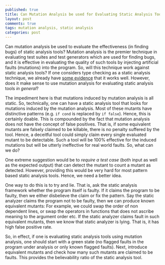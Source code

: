 ```yaml
---
published: true
title: Can Mutation Analysis be used for Evaluating Static Analysis Tools?
layout: post
comments: true
tags: mutation analysis, static analysis
categories: post
---
```


Can mutation analysis be used to evaluate the effectiveness (in finding bugs) of
static analysis tools?  Mutation analysis is the premier technique in evaluating
test suites and test generators which are used for finding bugs, and it is
effective in evaluating the quality of such tools by injecting artificial
faults (mutations) into the program.
So, will this technique work against static analysis tools? If one considers
type checking as a static analysis technique, we already have [some evidence](https://rahul.gopinath.org/publications/#gopinath2017how)
that it works well. However, does it make sense to use mutation analysis
for evaluating static analysis tools _in general_?

The impediment here is that mutations induced by mutation analysis is all
static.  So, technically, one can have a static analysis tool that looks for
mutations induced by the mutation analysis. Most of these mutants have
distinctive patterns (e.g. `if cond` is replaced by `if false`). Hence, this
is certainly doable.
This is compounded by the fact that mutation analysis does not have the concept
of false positives. That is, if some equivalent mutants are falsely claimed to
be killable, there is no penalty suffered by the tool.
Hence, a deceitful tool could simply claim every single evaluated mutant to
be detectable.
Such a tool will be 100% effective for the induced mutations but will be utterly
ineffective for real world faults. So, what can we do?

One extreme suggestion would be to _require a test case_  (both input as well as
the expected output) that can detect the mutant to count a mutant as detected.
However, providing this would be very hard for most pattern based static
analysis tools. Hence, we need a better idea.

One way to do this is to try and lie. That is, ask the static analysis
framework whether the program itself is faulty. If it claims the program to
be faulty, then we either disbelieve the claim or fix the pattern. Say the
static analyzer claims the program not to be faulty, then we can produce
known equivalent mutants: For example, we could swap the order of non
dependent lines, or swap the operators in functions that does not ascribe
meaning to the argument order etc. If the static analyzer claims fault in
such equivalent mutants, then we know that static analyzer is lying. That is,
it has high false positive rate.

So, in effect, if one is evaluating static analysis tools using mutation
analysis, one should start with a green state (no flagged faults in
the program under analysis or only known flagged faults). Next, introduce
equivalent mutants and check how many such mutants are claimed to be
faults. This provides the believability ratio of the static analysis tool.

